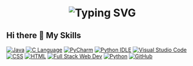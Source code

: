 <h1 align='center'>
  <img src="https://readme-typing-svg.demolab.com?font=Fira+Code&weight=600&size=22&pause=1000&color=3F90F7&random=false&width=650&lines=%F0%9F%91%8B+Hey+there!+%F0%9F%92%BB+Welcome+to+My+DevSpace+%F0%9F%92%BB;Crafting+Web+and+Software+Solutions+%F0%9F%92%BB%E2%9C%8C%EF%B8%8F" alt="Typing SVG" />
</h1>


## Hi there 👋 My Skills

[![Java](https://img.shields.io/badge/Java-%23121011.svg?logo=java&logoColor=white)](https://github.com/search?q=java)
[![C Language](https://img.shields.io/badge/C-%2300599C.svg?logo=c&logoColor=white)](https://github.com/search?q=c+language)
[![PyCharm](https://img.shields.io/badge/PyCharm-000?logo=pycharm&logoColor=fff)](#)
[![Python IDLE](https://img.shields.io/badge/Python%20IDLE-3776AB?logo=python&logoColor=fff)](#)
[![Visual Studio Code](https://custom-icon-badges.demolab.com/badge/Visual%20Studio%20Code-0078d7.svg?logo=vsc&logoColor=white)](#)
[![CSS](https://img.shields.io/badge/CSS-1572B6?logo=css3&logoColor=fff)](#)
[![HTML](https://img.shields.io/badge/HTML-%23E34F26.svg?logo=html5&logoColor=white)](#)
[![Full Stack Web Dev](https://img.shields.io/badge/Full%20Stack%20Web%20Dev-%2300C853.svg?logo=code&logoColor=white)](https://www.simplilearn.com/learn-full-stack-web-development-with-react-free-skillup-course)
[![Python](https://img.shields.io/badge/Python-3776AB?logo=python&logoColor=fff)](#)
[![GitHub](https://img.shields.io/badge/GitHub-%23121011.svg?logo=github&logoColor=white)](#) 


